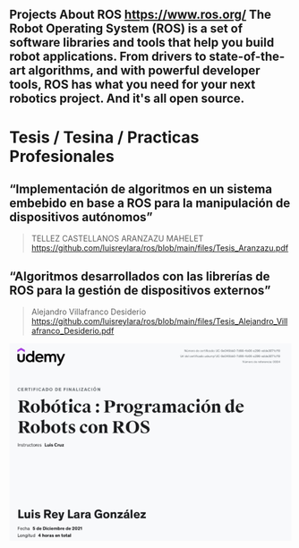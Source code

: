 
## Projects About ROS https://www.ros.org/ The Robot Operating System (ROS) is a set of software libraries and tools that help you build robot applications. From drivers to state-of-the-art algorithms, and with powerful developer tools, ROS has what you need for your next robotics project. And it's all open source.


# Tesis / Tesina / Practicas Profesionales

## “Implementación de algoritmos en un sistema embebido en base a ROS para la manipulación de dispositivos autónomos”
> TELLEZ CASTELLANOS ARANZAZU MAHELET
> https://github.com/luisreylara/ros/blob/main/files/Tesis_Aranzazu.pdf

## “Algoritmos desarrollados con las librerías de ROS para la gestión de dispositivos externos”
> Alejandro Villafranco Desiderio
> https://github.com/luisreylara/ros/blob/main/files/Tesis_Alejandro_Villafranco_Desiderio.pdf

![alt text](./files/ros1.png)
